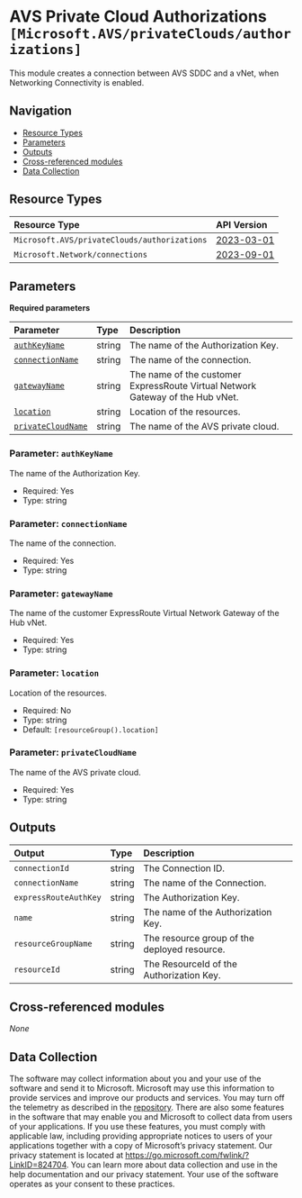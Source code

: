 # AVS Private Cloud Authorizations `[Microsoft.AVS/privateClouds/authorizations]`

This module creates a connection between AVS SDDC and a vNet, when Networking Connectivity is enabled.

## Navigation

- [Resource Types](#Resource-Types)
- [Parameters](#Parameters)
- [Outputs](#Outputs)
- [Cross-referenced modules](#Cross-referenced-modules)
- [Data Collection](#Data-Collection)

## Resource Types

| Resource Type | API Version |
| :-- | :-- |
| `Microsoft.AVS/privateClouds/authorizations` | [2023-03-01](https://learn.microsoft.com/en-us/azure/templates/Microsoft.AVS/privateClouds/authorizations) |
| `Microsoft.Network/connections` | [2023-09-01](https://learn.microsoft.com/en-us/azure/templates/Microsoft.Network/connections) |

## Parameters

**Required parameters**

| Parameter | Type | Description |
| :-- | :-- | :-- |
| [`authKeyName`](#parameter-authkeyname) | string | The name of the Authorization Key. |
| [`connectionName`](#parameter-connectionname) | string | The name of the connection. |
| [`gatewayName`](#parameter-gatewayname) | string | The name of the customer ExpressRoute Virtual Network Gateway of the Hub vNet. |
| [`location`](#parameter-location) | string | Location of the resources. |
| [`privateCloudName`](#parameter-privatecloudname) | string | The name of the AVS private cloud. |

### Parameter: `authKeyName`

The name of the Authorization Key.

- Required: Yes
- Type: string

### Parameter: `connectionName`

The name of the connection.

- Required: Yes
- Type: string

### Parameter: `gatewayName`

The name of the customer ExpressRoute Virtual Network Gateway of the Hub vNet.

- Required: Yes
- Type: string

### Parameter: `location`

Location of the resources.

- Required: No
- Type: string
- Default: `[resourceGroup().location]`

### Parameter: `privateCloudName`

The name of the AVS private cloud.

- Required: Yes
- Type: string


## Outputs

| Output | Type | Description |
| :-- | :-- | :-- |
| `connectionId` | string | The Connection ID. |
| `connectionName` | string | The name of the Connection. |
| `expressRouteAuthKey` | string | The Authorization Key. |
| `name` | string | The name of the Authorization Key. |
| `resourceGroupName` | string | The resource group of the deployed resource. |
| `resourceId` | string | The ResourceId of the Authorization Key. |

## Cross-referenced modules

_None_

## Data Collection

The software may collect information about you and your use of the software and send it to Microsoft. Microsoft may use this information to provide services and improve our products and services. You may turn off the telemetry as described in the [repository](https://aka.ms/avm/telemetry). There are also some features in the software that may enable you and Microsoft to collect data from users of your applications. If you use these features, you must comply with applicable law, including providing appropriate notices to users of your applications together with a copy of Microsoft’s privacy statement. Our privacy statement is located at <https://go.microsoft.com/fwlink/?LinkID=824704>. You can learn more about data collection and use in the help documentation and our privacy statement. Your use of the software operates as your consent to these practices.
